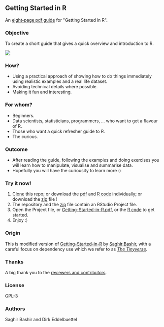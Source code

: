 ## Getting Started in R

An [eight-page pdf guide](https://eddelbuettel.github.io/gsir-te/Getting-Started-in-R.pdf)
for "Getting Started in R".

### Objective

To create a short guide that gives a quick overview and introduction to R. 

![](docs/Getting-Started-in-R.p1p2.png)

### How?

* Using a practical approach of showing how to do things immediately using realistic 
examples and a real life dataset. 
* Avoiding technical details where possible.
* Making it fun and interesting.

### For whom?

* Beginners.
* Data scientists, statisticians, programmers, ... who want to get a flavour of R.
* Those who want a quick refresher guide to R.
* The curious.

### Outcome

* After reading the guide, following the examples and doing exercises you will 
learn how to manipulate, visualise and summarise data.
* Hopefully you will have the curiousity to learn more :)

### Try it now!

1. [Clone](https://help.github.com/articles/cloning-a-repository/) this repo; or download the
   [pdf](https://eddelbuettel.github.io/gsir-te/Getting-Started-in-R.pdf) and [R
   code](https://eddelbuettel.github.io/gsir-te/Getting-Started-in-R.R) individually; or
   download the [zip](https://eddelbuettel.github.io/gsir-te/Getting-Started-in-R.zip) file !
2. The repository and the
   [zip](https://eddelbuettel.github.io/gsir-te/Getting-Started-in-R.zip)
   file contain an RStudio Project file.
3. Open the Project file, or [Getting-Started-in-R.pdf](Getting-Started-in-R.pdf), or the 
   [R code](Getting-Started-in-R.R) to get started.
4. Enjoy :)

### Origin

This is modified version of
[Getting-Started-in-R](https://github.com/saghirb/Getting-Started-in-R) by [Saghir
Bashir](https://github.com/saghirb), with a careful focus on dependency use which we refer
to as [_The Tinyverse_](http://www.tinyverse.org/).

### Thanks

A big thank you to the [reviewers and contributors](Contributors.md).

### License

GPL-3

### Authors

Saghir Bashir and Dirk Eddelbuettel
